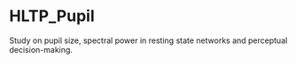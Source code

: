 # HLTP_Pupil
Study on pupil size, spectral power in resting state networks and perceptual decision-making. 
